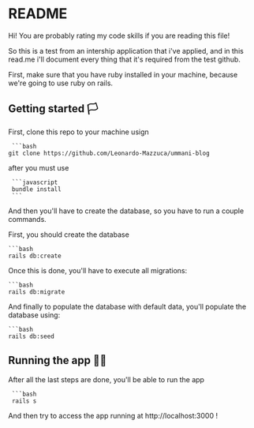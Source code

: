 # README

Hi! You are probably rating my code skills if you are reading this file!

So this is a test from an intership application that i've applied, and in this read.me i'll
document every thing that it's required from the test github.

First, make sure that you have ruby installed in your machine, because we're going to
use ruby on rails.

## Getting started 🏳️

  First, clone this repo to your machine usign 

     ```bash
    git clone https://github.com/Leonardo-Mazzuca/ummani-blog


  after you must use 
  
     ```javascript
     bundle install
     ```

  And then you'll have to create the database, so 
  you have to run a couple commands.

  First, you should create the database 
  
    ```bash
    rails db:create
  
  
  Once this is done, you'll have to execute all migrations:

    ```bash
    rails db:migrate
   

  And finally to populate the database with default data, you'll
  populate the database using:

    ```bash
    rails db:seed


## Running the app 🏃‍♂️

  After all the last steps are done, you'll be able to run the app

     ```bash
     rails s

  And then try to access the app running at http://localhost:3000 !

  



